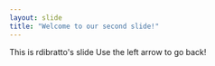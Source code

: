 ```yaml
---
layout: slide
title: "Welcome to our second slide!"
---
```

This is rdibratto's slide
Use the left arrow to go back!
